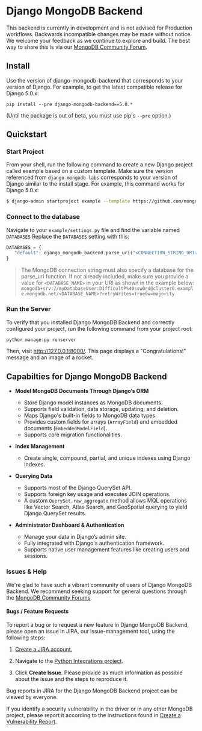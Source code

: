 # Django MongoDB Backend



This backend is currently in development and is not advised for Production workflows. Backwards incompatible
changes may be made without notice. We welcome your feedback as we continue to
explore and build. The best way to share this is via our [MongoDB Community Forum](https://www.mongodb.com/community/forums/tag/python).

## Install

Use the version of django-mongodb-backend that corresponds to your version of
Django. For example, to get the latest compatible release for Django 5.0.x:

`pip install --pre django-mongodb-backend==5.0.*`

(Until the package is out of beta, you must use pip's `--pre` option.)


## Quickstart

### Start Project

From your shell, run the following command to create a new Django project
called example based on a custom template. Make sure the version referenced
from `django-mongodb-labs` corresponds to your version of Django similar
to the install stage. For example, this command works for Django 5.0.x:

```bash
$ django-admin startproject example --template https://github.com/mongodb-labs/django-mongodb-project/archive/refs/heads/5.0.x.zip
```


### Connect to the database

Navigate to your `example/settings.py` file and find the variable named `DATABASES` Replace the `DATABASES` setting with this:

```python
DATABASES = {
   "default": django_mongodb_backend.parse_uri("<CONNECTION_STRING_URI>"),
}
```

> The MongoDB connection string must also specify a database for the parse_uri function.
> If not already included, make sure you provide a value for `<DATABASE_NAME>`
> in your URI as shown in the example below:
> `mongodb+srv://myDatabaseUser:D1fficultP%40ssw0rd@cluster0.example.mongodb.net/<DATABASE_NAME>?retryWrites=true&w=majority`


### Run the Server
To verify that you installed Django MongoDB Backend and correctly configured your project, run the following command from your project root:
```bash
python manage.py runserver
```
Then, visit http://127.0.0.1:8000/. This page displays a "Congratulations!" message and an image of a rocket.


## Capabilties for Django MongoDB Backend

- **Model MongoDB Documents Through Django’s ORM**  
    
  - Store Django model instances as MongoDB documents.
  - Supports field validation, data storage, updating, and deletion.  
  - Maps Django's built-in fields to MongoDB data types.  
  - Provides custom fields for arrays (`ArrayField`) and embedded documents (`EmbeddedModelField`).  
  - Supports core migration functionalities.


- **Index Management**  
  - Create single, compound, partial, and unique indexes using Django Indexes.

- **Querying Data**  

  - Supports most of the Django QuerySet API.
  - Supports foreign key usage and executes JOIN operations.
  - A custom `QuerySet.raw_aggregate` method allows MQL operations like Vector Search, Atlas Search, and GeoSpatial querying to yield Django QuerySet results.


- **Administrator Dashboard & Authentication**  
    
  - Manage your data in Django’s admin site.
  - Fully integrated with Django's authentication framework.
  - Supports native user management features like creating users and sessions.

<!-- ## Known issues and limitations 
Check out our MongoDB Docs on library limitations here!
-->

### Issues & Help

We're glad to have such a vibrant community of users of Django MongoDB Backend. We recommend seeking support for general questions through the [MongoDB Community Forums](https://www.mongodb.com/community/forums/tag/python).

#### Bugs / Feature Requests
To report a bug or to request a new feature in Django MongoDB Backend, please open an issue in JIRA, our issue-management tool, using the following steps:

1. [Create a JIRA account.](https://jira.mongodb.org/)

2. Navigate to the [Python Integrations project](https://jira.mongodb.org/projects/INTPYTHON/).

3. Click **Create Issue**. Please provide as much information as possible about the issue and the steps to reproduce it.

Bug reports in JIRA for the Django MongoDB Backend project can be viewed by everyone.

If you identify a security vulnerability in the driver or in any other MongoDB project, please report it according to the instructions found in [Create a Vulnerability Report](https://www.mongodb.com/docs/manual/tutorial/create-a-vulnerability-report/).